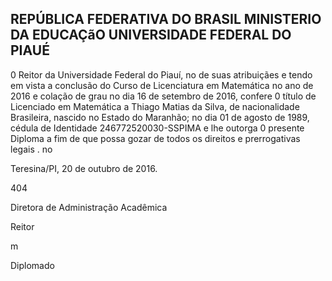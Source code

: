 <!-- image -->

## REPÚBLICA FEDERATIVA DO BRASIL MINISTERIO DA EDUCAÇãO UNIVERSIDADE FEDERAL DO PIAUÉ

<!-- image -->

0 Reitor da Universidade Federal do Piauí, no de suas   atribuiçães e tendo em vista a conclusão do Curso de Licenciatura em Matemática no ano de 2016 e colação de grau no dia 16 de setembro de 2016, confere 0 título de Licenciado em Matemática a Thiago Matias da Silva, de nacionalidade Brasileira, nascido no Estado do Maranhão; no dia 01 de agosto de 1989, cédula de Identidade 246772520030-SSPIMA e lhe outorga 0 presente Diploma a fim de que possa gozar de todos os direitos e prerrogativas legais . no

<!-- image -->

<!-- image -->

<!-- image -->

Teresina/PI, 20 de outubro de 2016.

404

Diretora de Administração Acadêmica

Reitor

m

Diplomado